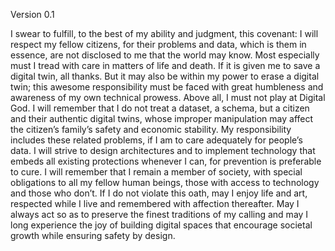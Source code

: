 Version 0.1

I swear to fulfill, to the best of my ability and judgment, this covenant:
I will respect my fellow citizens, for their problems and data, which is them in essence, are not disclosed to me that the world may know. Most especially must I tread with care in matters of life and death. If it is given me to save a digital twin, all thanks. But it may also be within my power to erase a digital twin; this awesome responsibility must be faced with great humbleness and awareness of my own technical prowess. Above all, I must not play at Digital God.
I will remember that I do not treat a dataset, a schema, but a citizen and their authentic digital twins, whose improper manipulation may affect the citizen’s family’s safety and economic stability. My responsibility includes these related problems, if I am to care adequately for people’s data.
I will strive to design architectures and to implement technology that embeds all existing protections whenever I can, for prevention is preferable to cure.
I will remember that I remain a member of society, with special obligations to all my fellow human beings, those with access to technology and those who don’t.
If I do not violate this oath, may I enjoy life and art, respected while I live and remembered with affection thereafter. May I always act so as to preserve the finest traditions of my calling and may I long experience the joy of building digital spaces that encourage societal growth while ensuring safety by design.

